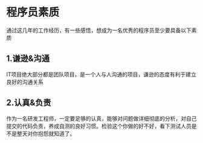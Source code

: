 # 程序员素质
通过这几年的工作经历，有一些感悟，想成为一名优秀的程序员至少要具备以下素质
## 1.谦逊&沟通
IT项目绝大部分都是团队项目，是一个人与人沟通的项目，谦逊的态度有利于建立良好的沟通关系

## 2.认真&负责
作为一名研发工程师，一定要足够的认真，能够对问题做详细彻底的分析，对自己提交的代码负责，养成自测的良好习惯。检验这个你做的好不好，看下测试人员是不是整天对你抱怨就知道了。